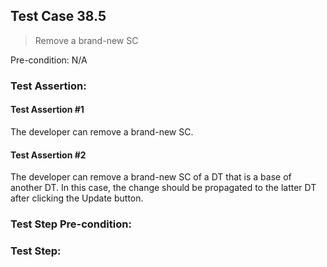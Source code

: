 ## Test Case 38.5

> Remove a brand-new SC

Pre-condition: N/A

### Test Assertion:

#### Test Assertion #1
The developer can remove a brand-new SC.

#### Test Assertion #2
The developer can remove a brand-new SC of a DT that is a base of another DT. In this case, the change should be propagated to the latter DT after clicking the Update button.

### Test Step Pre-condition:



### Test Step: